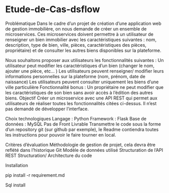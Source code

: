 # Etude-de-Cas-dsflow

Problématique
Dans le cadre d’un projet de création d’une application web de gestion immobilière, on nous demande de créer un ensemble de microservices. Ces microservices doivent permettre à un utilisateur de renseigner un bien immobilier avec les caractéristiques suivantes : nom, description, type de bien, ville, pièces, caractéristiques des pièces, propriétaire) et de consulter les autres biens disponibles sur la plateforme.

Nous souhaitons proposer aux utilisateurs les fonctionnalités suivantes :
Un utilisateur peut modifier les caractéristiques d’un bien (changer le nom, ajouter une pièce, etc… )
Les utilisateurs peuvent renseigner/ modifier leurs informations personnelles sur la plateforme (nom, prénom, date de naissance)
Les utilisateurs peuvent consulter uniquement les biens d’une ville particulière
Fonctionnalité bonus : Un propriétaire ne peut modifier que les caractéristiques de son bien sans avoir accès à l’édition des autres biens.
Objectif
Créer un microservice avec une API REST qui permet aux utilisateurs de réaliser toutes les fonctionnalités citées ci-dessus. Il n’est pas demandé de développer l’interface.

Choix technologiques
Langage : Python
Framework : Flask
Base de données : MySQL
Pas de Front
Livrable
Transmettre le code sous la forme d’un repository git (sur github par exemple), le Readme contiendra toutes les instructions pour pouvoir le faire tourner en local.

Critères d’évaluation
Méthodologie
de gestion de projet, cela devra être reflété dans l’historique Git
Modèle de données utilisé
Structuration de l’API REST
Structuration/ Architecture du code

Installation

pip install -r requirement.md

Sql install